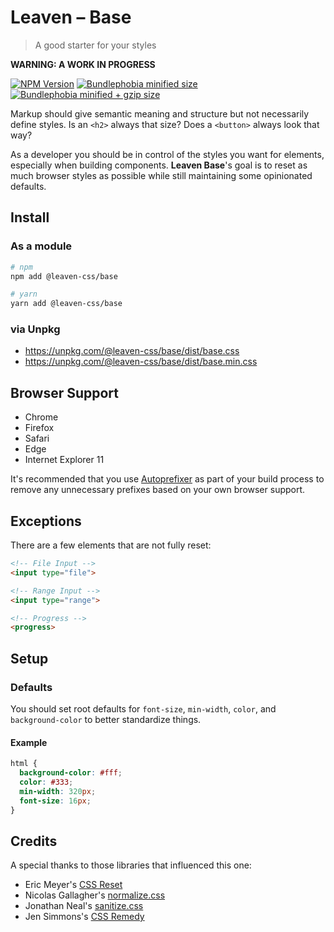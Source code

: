 # Leaven – Base
> A good starter for your styles

**WARNING: A WORK IN PROGRESS**

[![NPM Version][npm-badge]][npm-url]
[![Bundlephobia minified size][bundlephobia-min-badge]][bundlephobia-url]
[![Bundlephobia minified + gzip size][bundlephobia-minzip-badge]][bundlephobia-url]

Markup should give semantic meaning and structure but not necessarily define styles. Is an `<h2>` always that size? Does a `<button>` always look that way?

As a developer you should be in control of the styles you want for elements, especially when building components. **Leaven Base**'s goal is to reset as much browser styles as possible while still maintaining some opinionated defaults.


## Install

### As a module
```sh
# npm
npm add @leaven-css/base

# yarn
yarn add @leaven-css/base
```

### via Unpkg

- https://unpkg.com/@leaven-css/base/dist/base.css
- https://unpkg.com/@leaven-css/base/dist/base.min.css

## Browser Support
- Chrome
- Firefox
- Safari
- Edge
- Internet Explorer 11

It's recommended that you use [Autoprefixer](https://github.com/postcss/autoprefixer) as part of your build process to remove any unnecessary prefixes based on your own browser support.


## Exceptions

There are a few elements that are not fully reset: 
```html
<!-- File Input -->
<input type="file">

<!-- Range Input -->
<input type="range">

<!-- Progress -->
<progress>
```

## Setup

### Defaults

You should set root defaults for `font-size`, `min-width`, `color`, and `background-color` to better standardize things.

#### Example
```css
html {
  background-color: #fff;
  color: #333;
  min-width: 320px;
  font-size: 16px;
}
```


## Credits
A special thanks to those libraries that influenced this one:
- Eric Meyer's [CSS Reset](https://meyerweb.com/eric/tools/css/reset/)
- Nicolas Gallagher's [normalize.css](https://github.com/necolas/normalize.css)
- Jonathan Neal's [sanitize.css](https://github.com/csstools/sanitize.css)
- Jen Simmons's [CSS Remedy](https://github.com/mozdevs/cssremedy)

[npm-url]: https://www.npmjs.com/package/@leaven-css/base
[npm-badge]: https://badgen.net/npm/v/@leaven-css/base

[bundlephobia-min-badge]: https://badgen.net/bundlephobia/min/@leaven-css/base
[bundlephobia-minzip-badge]: https://badgen.net/bundlephobia/minzip/@leaven-css/base
[bundlephobia-url]: https://bundlephobia.com/result?p=@leaven-css/base

